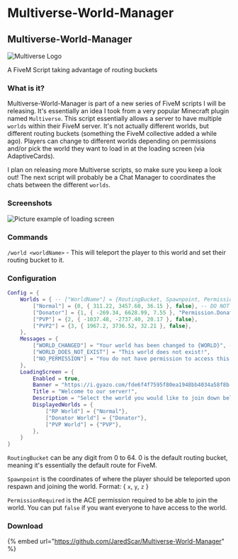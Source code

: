 # Multiverse-World-Manager

## Multiverse-World-Manager

![Multiverse Logo](https://i.gyazo.com/fde6f4f7595f80ea1948bb4034a58f8b.png)

A FiveM Script taking advantage of routing buckets

### What is it?

Multiverse-World-Manager is part of a new series of FiveM scripts I will be releasing. It's essentially an idea I took from a very popular Minecraft plugin named `Multiverse`. This script essentially allows a server to have multiple `worlds` within their FiveM server. It's not actually different worlds, but different routing buckets \(something the FiveM collective added a while ago\). Players can change to different worlds depending on permissions and/or pick the world they want to load in at the loading screen \(via AdaptiveCards\).

I plan on releasing more Multiverse scripts, so make sure you keep a look out! The next script will probably be a Chat Manager to coordinates the chats between the different `worlds`.

### Screenshots

![Picture example of loading screen](https://i.gyazo.com/31a790a2a42ef879f47d9f72254a768a.jpg)

### Commands

`/world <worldName>` - This will teleport the player to this world and set their routing bucket to it.

### Configuration

```lua
Config = {
    Worlds = { -- ["WorldName"] = {RoutingBucket, Spawnpoint, PermissionRequired},
        ["Normal"] = {0, { 311.22, 3457.60, 36.15 }, false}, -- DO NOT REMOVE
        ["Donator"] = {1, { -269.34, 6628.99, 7.55 }, "Permission.Donator"},
        ["PVP"] = {2, { -1037.48, -2737.40, 20.17 }, false},
        ["PVP2"] = {3, { 1967.2, 3736.52, 32.21 }, false},
    },
    Messages = {
        ["WORLD_CHANGED"] = "Your world has been changed to {WORLD}", -- Set this to false if you do not want this message to be a thing
        ["WORLD_DOES_NOT_EXIST"] = "This world does not exist!",
        ["NO_PERMISSION"] = "You do not have permission to access this world..."
    },
    LoadingScreen = {
        Enabled = true,
        Banner = "https://i.gyazo.com/fde6f4f7595f80ea1948bb4034a58f8b.png",
        Title = "Welcome to our server!",
        Description = "Select the world you would like to join down below...",
        DisplayedWorlds = {
            ["RP World"] = {"Normal"},
            ["Donator World"] = {"Donator"},
            ["PVP World"] = {"PVP"},
        },
    }
}
```

`RoutingBucket` can be any digit from 0 to 64. 0 is the default routing bucket, meaning it's essentially the default route for FiveM.

`Spawnpoint` is the coordinates of where the player should be teleported upon respawn and joining the world. Format: { `x`, `y`, `z` }

`PermissionRequired` is the ACE permission required to be able to join the world. You can put `false` if you want everyone to have access to the world.

### Download

{% embed url="https://github.com/JaredScar/Multiverse-World-Manager" %}


